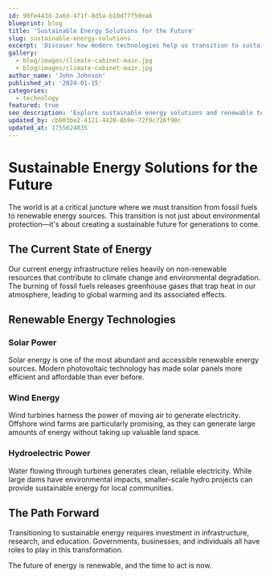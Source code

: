 ```yaml
---
id: 90fe443d-2a6d-471f-8d5a-b10d77f50ea6
blueprint: blog
title: 'Sustainable Energy Solutions for the Future'
slug: sustainable-energy-solutions
excerpt: 'Discover how modern technologies help us transition to sustainable energy sources and create a greener future.'
gallery:
  - blog/images/climate-cabinet-main.jpg
  - blog/images/climate-cabinet-main.jpg
author_name: 'John Johnson'
published_at: '2024-01-15'
categories:
  - technology
featured: true
seo_description: 'Explore sustainable energy solutions and renewable technologies that are shaping the future of energy production.'
updated_by: cb003be2-4121-4420-8b9e-72f9c726f90c
updated_at: 1755624835
---
```

# Sustainable Energy Solutions for the Future

The world is at a critical juncture where we must transition from fossil fuels to renewable energy sources. This transition is not just about environmental protection—it's about creating a sustainable future for generations to come.

## The Current State of Energy

Our current energy infrastructure relies heavily on non-renewable resources that contribute to climate change and environmental degradation. The burning of fossil fuels releases greenhouse gases that trap heat in our atmosphere, leading to global warming and its associated effects.

## Renewable Energy Technologies

### Solar Power
Solar energy is one of the most abundant and accessible renewable energy sources. Modern photovoltaic technology has made solar panels more efficient and affordable than ever before.

### Wind Energy
Wind turbines harness the power of moving air to generate electricity. Offshore wind farms are particularly promising, as they can generate large amounts of energy without taking up valuable land space.

### Hydroelectric Power
Water flowing through turbines generates clean, reliable electricity. While large dams have environmental impacts, smaller-scale hydro projects can provide sustainable energy for local communities.

## The Path Forward

Transitioning to sustainable energy requires investment in infrastructure, research, and education. Governments, businesses, and individuals all have roles to play in this transformation.

The future of energy is renewable, and the time to act is now.